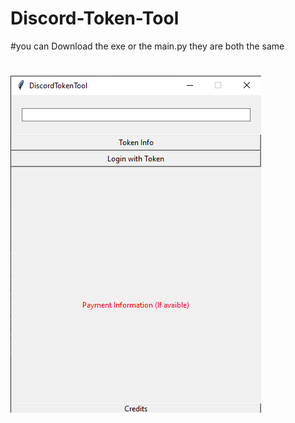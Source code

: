# Discord-Token-Tool

#you can Download the exe or the main.py they are both the same

#



![](Screenshot1.png)
